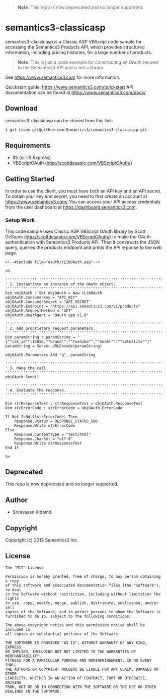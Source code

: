 >**Note**: This repo is now deprecated and no longer supported. 

# semantics3-classicasp 

semantics3-classicasp is a Classic ASP VBScript code sample for accessing the Semantics3 Products API, which provides structured information, including pricing histories, for a large number of products.

>**Note**: This is just a code example for constructing an OAuth request to the Semantics3 API and is not a library.

See https://www.semantics3.com for more information.

Quickstart guide: https://www.semantics3.com/quickstart
API documentation can be found at https://www.semantics3.com/docs/

## Download

semantics3-classicasp can be cloned from this link:
```bash
$ git clone git@github.com:Semantics3/semantics3-classicasp.git
```

## Requirements

* IIS (or IIS Express)
* VBScriptOAuth (http://scottdesapio.com/VBScriptOAuth/)

## Getting Started

In order to use the client, you must have both an API key and an API secret. To obtain your key and secret, you need to first create an account at
https://www.semantics3.com/
You can access your API access credentials from the user dashboard at https://dashboard.semantics3.com.

### Setup Work

This code sample uses Classic ASP VBScript OAuth library by Scott DeSapio (http://scottdesapio.com/VBScriptOAuth/) to make the OAuth authentication with Semantics3 Products API. Then it constructs the JSON query, queries the products endpoint and prints the API reponse to the web page.


```vbscript
<!--#include file="oauth/cLibOAuth.asp"-->

<%
    
'''''''''''''''''''''''''''''''''''''''''''''''''''''''''''''''''''''''''''''''
' 1. Instantiate an instance of the OAuth object.
'''''''''''''''''''''''''''''''''''''''''''''''''''''''''''''''''''''''''''''''
Dim objOAuth : Set objOAuth = New cLibOAuth
objOAuth.ConsumerKey = "API_KEY"
objOAuth.ConsumerSecret = "API_SECRET"
objOAuth.EndPoint = "https://api.semantics3.com/v1/products"
objOAuth.RequestMethod = "GET"
objOAuth.UserAgent = "OAuth gem v1.0"

'''''''''''''''''''''''''''''''''''''''''''''''''''''''''''''''''''''''''''''''
' 2. Add proprietary request parameters.
'''''''''''''''''''''''''''''''''''''''''''''''''''''''''''''''''''''''''''''''
Dim paramString : paramString = "{""cat_id"":13658,""brand"":""Toshiba"",""model"":""Satellite""}"
paramString = Server.URLEncode(paramString)

objOAuth.Parameters.Add "q", paramString

'''''''''''''''''''''''''''''''''''''''''''''''''''''''''''''''''''''''''''''''
' 3. Make the call.
'''''''''''''''''''''''''''''''''''''''''''''''''''''''''''''''''''''''''''''''
objOAuth.Send()

'''''''''''''''''''''''''''''''''''''''''''''''''''''''''''''''''''''''''''''''
' 4. Evaluate the response.
'''''''''''''''''''''''''''''''''''''''''''''''''''''''''''''''''''''''''''''''

Dim strResponseText : strResponseText = objOAuth.ResponseText
Dim strErrorCode : strErrorCode = objOAuth.ErrorCode

If Not IsNull(strErrorCode) Then
    Response.Status = RESPONSE_STATUS_500
    Response.Write strErrorCode
Else
    Response.ContentType = "text/html"
    Response.CharSet = "utf-8"
    Response.Write strResponseText
End If

%>
```

## Deprecated

This repo is now deprecated and no longer supported. 

## Author

* Srinivasan Kidambi

## Copyright

Copyright (c) 2013 Semantics3 Inc.

## License

    The "MIT" License
    
    Permission is hereby granted, free of charge, to any person obtaining a copy
    of this software and associated documentation files (the "Software"), to deal
    in the Software without restriction, including without limitation the rights
    to use, copy, modify, merge, publish, distribute, sublicense, and/or sell
    copies of the Software, and to permit persons to whom the Software is
    furnished to do so, subject to the following conditions:
    
    The above copyright notice and this permission notice shall be included in
    all copies or substantial portions of the Software.
    
    THE SOFTWARE IS PROVIDED "AS IS", WITHOUT WARRANTY OF ANY KIND, EXPRESS
    OR IMPLIED, INCLUDING BUT NOT LIMITED TO THE WARRANTIES OF MERCHANTABILITY,
    FITNESS FOR A PARTICULAR PURPOSE AND NONINFRINGEMENT. IN NO EVENT SHALL
    THE AUTHORS OR COPYRIGHT HOLDERS BE LIABLE FOR ANY CLAIM, DAMAGES OR OTHER
    LIABILITY, WHETHER IN AN ACTION OF CONTRACT, TORT OR OTHERWISE, ARISING
    FROM, OUT OF OR IN CONNECTION WITH THE SOFTWARE OR THE USE OR OTHER
    DEALINGS IN THE SOFTWARE.

